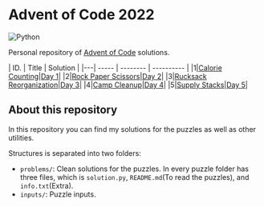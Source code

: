 # Advent of Code 2022

![Python](https://img.shields.io/badge/python-3670A0?style=for-the-badge&logo=python&logoColor=ffdd54)

Personal repository of [Advent of Code](https://adventofcode.com/2022) solutions.

| ID. | Title | Solution |
|---| ----- | -------- | ---------- |
|1|[Calorie Counting](https://adventofcode.com/2022/day/1)|[Day 1](./problems/day1/solution.py)|
|2|[Rock Paper Scissors](https://adventofcode.com/2022/day/2)|[Day 2](./problems/day2/solution.py)|
|3|[Rucksack Reorganization](https://adventofcode.com/2022/day/3)|[Day 3](./problems/day3/solution.py)|
|4|[Camp Cleanup](https://adventofcode.com/2022/day/4)|[Day 4](./problems/day4/solution.py)|
|5|[Supply Stacks](https://adventofcode.com/2022/day/5)|[Day 5](./problems/day5/solution.py)|

## About this repository
In this repository you can find my solutions for the puzzles as well as other utilities.

Structures is separated into two folders:
* `problems/`: Clean solutions for the puzzles. In every puzzle folder has three files, which is `solution.py`, `README.md`(To read the
puzzles), and `info.txt`(Extra).
* `inputs/`: Puzzle inputs.